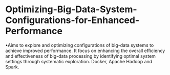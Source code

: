 # Optimizing-Big-Data-System-Configurations-for-Enhanced-Performance
•Aims to explore and optimizing configurations of big-data systems to achieve improved performance. It focus  on enhancing the overall efficiency and effectiveness of big-data processing by identifying optimal system settings through systematic exploration. Docker, Apache Hadoop and Spark.
